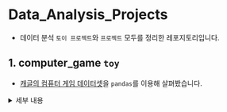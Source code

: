 # Data_Analysis_Projects

- 데이터 분석 `토이 프로젝트`와 `프로젝트` 모두를 정리한 레포지토리입니다.

## 1. computer_game `toy`
- [캐글의 컴퓨터 게임 데이터셋](https://www.kaggle.com/datasets/iamsouravbanerjee/computer-games-dataset)을 `pandas`를 이용해 살펴봤습니다.  


<details>  
<summary>세부 내용</summary>

목적) `python`을 리마인드하려는 목적이 강했습니다.  

분석) 
- 분석 결과에서 특기할만한 점이라면, 95년 이후로는 `Windows` OS로 출시되는 게임이 기하급수적으로 증가했다는 점이 있겠습니다.

![games_OS](image/games_OS.png)
- <b>데이터를 신뢰한다는 전제</b> 하에서, 1995년에 `Windows 95`가 출시되었으며 이것이 게임사들에게 **플랫폼 이동 & 출시 게임 수 증가**를 불러왔다고 볼 수도 있겠습니다.
- DOS 게임은 00년대 이후로는 완전히 출시되지 않았습니다. 이는 OS 세대 전환이 완전히 이뤄졌다고 봐도 될 것입니다.
- 그러나 100% 확실하다고 볼 수는 없습니다. `DOS`의 모든 게임이 테이블에 들어가 있는지 어떤지는 알 수 없기 때문입니다. 예를 들면 이 테이블은 2022년의 정보까지 들어가 있지만 `파크라이 5, 6`에 대한 정보는 없습니다. 
</details>